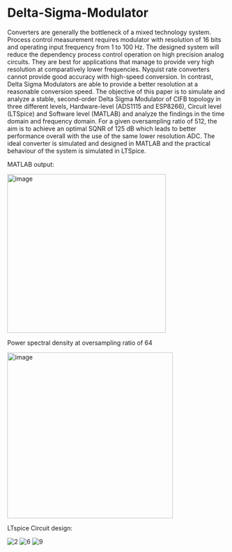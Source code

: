 # Delta-Sigma-Modulator
Converters are generally the bottleneck of a mixed technology system. Process control measurement requires modulator with resolution of 16 bits and operating input frequency from 1 to 100 Hz. The designed system will reduce the dependency process control operation on high precision analog circuits. They are best for applications that manage to provide very high resolution at comparatively lower frequencies. Nyquist rate converters cannot provide good accuracy with high-speed conversion. In contrast, Delta Sigma Modulators are able to provide a better resolution at a reasonable conversion speed. The objective of this paper is to simulate and analyze a stable, second-order Delta Sigma Modulator of CIFB topology in three different levels, Hardware-level (ADS1115 and ESP8266), Circuit level (LTSpice) and Software level (MATLAB) and analyze the findings in the time domain and frequency domain. For a given oversampling ratio of 512, the aim is to achieve an optimal SQNR of 125 dB which leads to better performance overall with the use of the same lower resolution ADC. The ideal converter is simulated and designed in MATLAB and the practical behaviour of the system is simulated in LTSpice.

MATLAB output:


<img width="364" alt="image" src="https://github.com/Utpank/Delta-Sigma-Modulator/assets/98480443/d006a152-a89f-4988-a31d-78d2465d2b1a">

Power spectral density at oversampling ratio of 64


<img width="380" alt="image" src="https://github.com/Utpank/Delta-Sigma-Modulator/assets/98480443/8dc92e30-448b-4d17-91bc-de903a33baa9">


LTspice Circuit design:

![2](https://github.com/Utpank/Delta-Sigma-Modulator/assets/98480443/2546188b-89ed-4896-bb4b-605d9ade6585)
![6](https://github.com/Utpank/Delta-Sigma-Modulator/assets/98480443/19795cf0-2c70-4fd7-85cc-d75f393b436b)
![9](https://github.com/Utpank/Delta-Sigma-Modulator/assets/98480443/4f28cf4d-6eb7-4261-8b4c-28fa7103aae5)
